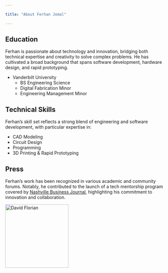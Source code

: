 ```yaml
---

title: "About Ferhan Jemal"

---
```


## Education

Ferhan is passionate about technology and innovation, bridging both technical expertise and creativity to solve complex problems. He has cultivated a broad background that spans software development, hardware design, and rapid prototyping. 

* Vanderbilt University
  * BS Engineering Science
  * Digital Fabrication Minor
  * Engineering Management Minor

## Technical Skills

Ferhan’s skill set reflects a strong blend of engineering and software development, with particular expertise in:

* CAD Modeling
* Circuit Design
* Programming
* 3D Printing & Rapid Prototyping

## Press 

Ferhan’s work has been recognized in various academic and community forums. Notably, he contributed to the launch of a tech mentorship program covered by [Nashville Business Journal](https://www.bizjournals.com/nashville/inno/stories/news/2024/12/31/motus-vanderbilt-university-health-care-technology.html/), highlighting his commitment to innovation and collaboration.

<img src="/assets/img/David_Headshot_web2.jpg" alt="David Florian" style="width:200px;"/>
